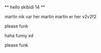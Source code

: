 ** hello skibidi 14 ** 

martin
nik var her
 martin
martin er her v2v2f2

please funk

haha funny xd

please funk

